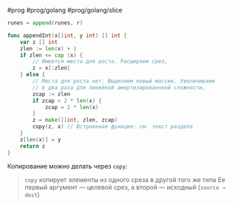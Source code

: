 #prog #prog/golang #prog/golang/slice 

```go
runes = append(runes, r)
```

```go
func appendInt(x[]int, у int) [] int {
	var z [] int
	zlen := len(x) + 1
	if zlen <= cap (x) {
		// Имеется место для роста. Расширяем срез,
		z = х[:zlen]
	} else {
		// Места для роста нет. Выделяем новый массив. Увеличиваем
		// в два раза для линейной амортизированнной сложности,
		zcap := zlen
		if zcap < 2 * len(x) {
			zcap = 2 * len(x)
		}	
		z = make([]int, zlen, zcap)
		сору(z, x) // Встроенная функция; см. текст раздела
	}
	z[len(x)] = у
	return z
}
```

Копирование можно делать через `copy`:

> `сору` копирует элементы из одного среза в другой того же типа
> Ее первый аргумент — целевой срез, а второй — ис­ходный (`source → dest`) 
